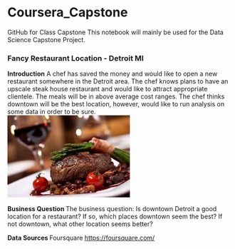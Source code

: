 # Coursera_Capstone
GitHub for Class Capstone
This notebook will mainly be used for the Data Science Capstone Project.

### Fancy Restaurant Location - Detroit MI

<b>Introduction</b>
A chef has saved the money and would like to open a new restaurant somewhere in the Detroit area.  The chef knows plans to have an upscale steak house restaurant and would like to attract appropriate clientele.  The meals will be in above average cost ranges. The chef thinks downtown will be the best location, however, would like to run analysis on some data in order to be sure.  
![Steak](https://github.com/sforsyth089/Coursera_Capstone/blob/main/fancy%20steak%20picture.jpg)

<b> Business Question </b>
The business question: Is downtown Detroit a good location for a restaurant?  If so, which places downtown seem the best?  If not downtown, what other location seems better?

<b> Data Sources </b> 
Foursquare https://foursquare.com/

